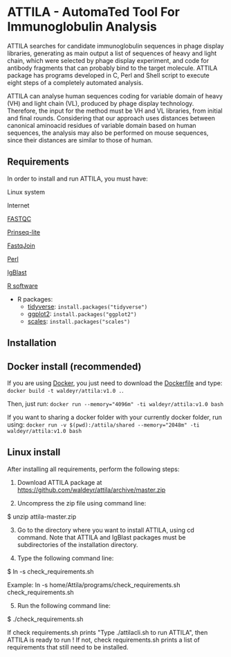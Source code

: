 # ATTILA - AutomaTed Tool For Immunoglobulin Analysis

ATTILA searches for candidate immunoglobulin sequences in phage display libraries, generating as main output a list of sequences of heavy and light chain, which were selected by phage display experiment, and code for antibody fragments that can probably bind to the target molecule. ATTILA package has programs developed in C, Perl and Shell script to execute eight steps of a completely automated analysis.

ATTILA can analyse human sequences coding for variable domain of heavy (VH) and light chain (VL), produced by phage display technology. Therefore, the input for the method must be VH and VL libraries, from initial and final rounds. Considering that our approach uses distances between canonical aminoacid residues of variable domain based on human sequences, the analysis may also be performed on mouse sequences, since their distances are similar to those of human.


## Requirements

In order to install and run ATTILA, you must have:

Linux system

Internet

[FASTQC](http://www.bioinformatics.babraham.ac.uk/projects/fastqc)

[Prinseq-lite](http://prinseq.sourceforge.net)

[FastqJoin](https://code.google.com/archive/p/ea-utils)

[Perl](https://www.perl.org/get.html)

[IgBlast](https://ftp.ncbi.nih.gov/blast/executables/igblast/release/)

[R software](https://cran.r-project.org)

  - R packages:
    - [tidyverse](https://cran.r-project.org/web/packages/tidyverse/index.html): `install.packages("tidyverse")`
    - [ggplot2](https://cran.r-project.org/web/packages/ggplot2/index.html):   `install.packages("ggplot2")`
    - [scales](https://cran.r-project.org/web/packages/scales/index.html):    `install.packages("scales")`


## Installation

## Docker install (recommended)

If you are using [Docker](https://www.docker.com), you just need to download the [Dockerfile](https://github.com/waldeyr/attila/blob/master/Dockerfile) and type: `docker build -t waldeyr/attila:v1.0 .`.

Then, just run: `docker run --memory="4096m" -ti waldeyr/attila:v1.0 bash`

If you want to sharing a docker folder with your currently docker folder, run using: `docker run -v $(pwd):/attila/shared --memory="2048m" -ti waldeyr/attila:v1.0 bash`

## Linux install

After installing all requirements, perform the following steps:

1. Download ATTILA package at https://github.com/waldeyr/attila/archive/master.zip

2. Uncompress the zip file using command line:

$ unzip attila-master.zip

3. Go to the directory where you want to install ATTILA, using cd command. Note that ATTILA and IgBlast packages must be subdirectories of the installation directory.

4. Type the following command line:

$ ln -s <path to check_requirements.sh> check_requirements.sh
  
Example: ln -s home/Attila/programs/check_requirements.sh check_requirements.sh

5. Run the following command line:

$ ./check_requirements.sh

If check requirements.sh prints "Type ./attilacli.sh to run ATTILA", then ATTILA is ready to run ! 
If not, check requirements.sh prints a list of requirements that still need to be installed.

